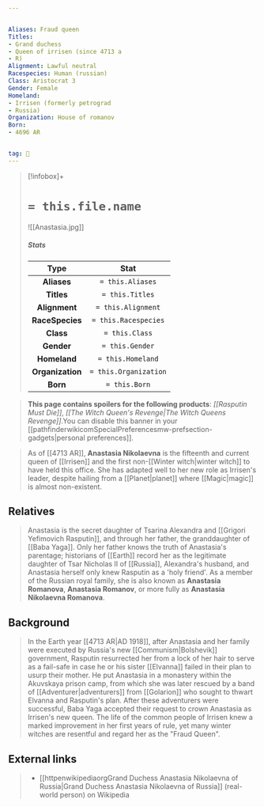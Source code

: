 ```yaml
---


Aliases: Fraud queen
Titles:
- Grand duchess
- Queen of irrisen (since 4713 a
- R)
Alignment: Lawful neutral
Racespecies: Human (russian)
Class: Aristocrat 3
Gender: Female
Homeland:
- Irrisen (formerly petrograd
- Russia)
Organization: House of romanov
Born:
- 4696 AR


tag: 👤️
---
```


> [!infobox]+
> #  `= this.file.name`
> ![[Anastasia.jpg]]
> ##### Stats
> Type | Stat |
> :---: |:---:|
> **Aliases** | `= this.Aliases` |
> **Titles** | `= this.Titles` |
> **Alignment** | `= this.Alignment` |
> **RaceSpecies** | `= this.Racespecies` |
> **Class** | `= this.Class` |
> **Gender** | `= this.Gender` |
> **Homeland** | `= this.Homeland` |
> **Organization** | `= this.Organization` |
> **Born** | `= this.Born` |



> **This page contains spoilers for the following products**: *[[Rasputin Must Die]]*, *[[The Witch Queen's Revenge|The Witch Queens Revenge]]*.You can disable this banner in your [[pathfinderwikicomSpecialPreferencesmw-prefsection-gadgets|personal preferences]].


> As of [[4713 AR]], **Anastasia Nikolaevna** is the fifteenth and current queen of [[Irrisen]] and the first non-[[Winter witch|winter witch]] to have held this office. She has adapted well to her new role as Irrisen's leader, despite hailing from a [[Planet|planet]] where [[Magic|magic]] is almost non-existent.



## Relatives

> Anastasia is the secret daughter of Tsarina Alexandra and [[Grigori Yefimovich Rasputin]], and through her father, the granddaughter of [[Baba Yaga]]. Only her father knows the truth of Anastasia's parentage; historians of [[Earth]] record her as the legitimate daughter of Tsar Nicholas II of [[Russia]], Alexandra's husband, and Anastasia herself only knew Rasputin as a 'holy friend'. As a member of the Russian royal family, she is also known as **Anastasia Romanova**, **Anastasia Romanov**, or more fully as **Anastasia Nikolaevna Romanova**.


## Background

> In the Earth year [[4713 AR|AD 1918]], after Anastasia and her family were executed by Russia's new [[Communism|Bolshevik]] government, Rasputin resurrected her from a lock of her hair to serve as a fail-safe in case he or his sister [[Elvanna]] failed in their plan to usurp their mother. He put Anastasia in a monastery within the Akuvskaya prison camp, from which she was later rescued by a band of [[Adventurer|adventurers]] from [[Golarion]] who sought to thwart Elvanna and Rasputin's plan.
> After these adventurers were successful, Baba Yaga accepted their request to crown Anastasia as Irrisen's new queen. The life of the common people of Irrisen knew a marked improvement in her first years of rule, yet many winter witches are resentful and regard her as the "Fraud Queen".




## External links

> - [[httpenwikipediaorgGrand Duchess Anastasia Nikolaevna of Russia|Grand Duchess Anastasia Nikolaevna of Russia]] (real-world person) on Wikipedia





